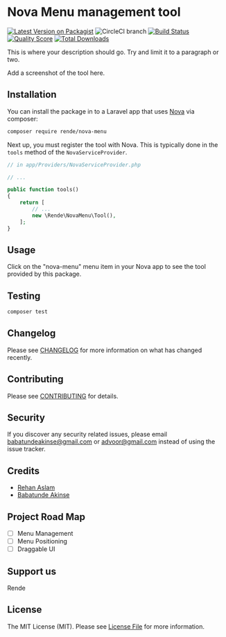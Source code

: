 # Nova Menu management tool

[![Latest Version on Packagist](https://img.shields.io/packagist/v/rende/nova-menu.svg?style=flat-square)](https://packagist.org/packages/rende/nova-menu)
![CircleCI branch](https://img.shields.io/circleci/project/github/rende/nova-menu/master.svg?style=flat-square)
[![Build Status](https://img.shields.io/travis/rende/nova-menu/master.svg?style=flat-square)](https://travis-ci.org/rende/nova-menu)
[![Quality Score](https://img.shields.io/scrutinizer/g/rende/nova-menu.svg?style=flat-square)](https://scrutinizer-ci.com/g/rende/nova-menu)
[![Total Downloads](https://img.shields.io/packagist/dt/rende/nova-menu.svg?style=flat-square)](https://packagist.org/packages/rende/nova-menu)


This is where your description should go. Try and limit it to a paragraph or two.

Add a screenshot of the tool here.

## Installation

You can install the package in to a Laravel app that uses [Nova](https://nova.laravel.com) via composer:

```bash
composer require rende/nova-menu
```

Next up, you must register the tool with Nova. This is typically done in the `tools` method of the `NovaServiceProvider`.

```php
// in app/Providers/NovaServiceProvider.php

// ...

public function tools()
{
    return [
        // ...
        new \Rende\NovaMenu\Tool(),
    ];
}
```

## Usage

Click on the "nova-menu" menu item in your Nova app to see the tool provided by this package.

## Testing

``` bash
composer test
```

## Changelog

Please see [CHANGELOG](CHANGELOG.md) for more information on what has changed recently.

## Contributing

Please see [CONTRIBUTING](CONTRIBUTING.md) for details.

## Security

If you discover any security related issues, please email babatundeakinse@gmail.com or advoor@gmail.com instead of using the issue tracker.

## Credits

- [Rehan Aslam](https://github.com/advoor)
- [Babatunde Akinse](https://github.com/babatundeakinse)

## Project Road Map
- [ ] Menu Management
- [ ] Menu Positioning
- [ ] Draggable UI

## Support us

Rende

## License

The MIT License (MIT). Please see [License File](LICENSE.md) for more information.
